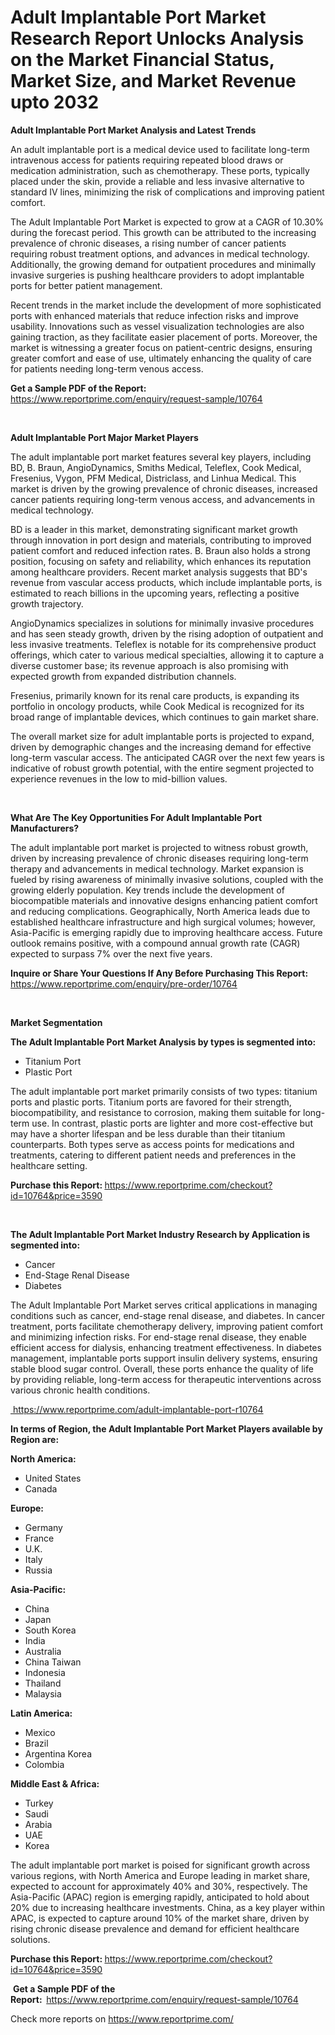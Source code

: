 <p><h1>Adult Implantable Port Market Research Report Unlocks Analysis on the Market Financial Status, Market Size, and Market Revenue upto 2032</h1></p><p><strong>Adult Implantable Port Market Analysis and Latest Trends</strong></p>
<p><p>An adult implantable port is a medical device used to facilitate long-term intravenous access for patients requiring repeated blood draws or medication administration, such as chemotherapy. These ports, typically placed under the skin, provide a reliable and less invasive alternative to standard IV lines, minimizing the risk of complications and improving patient comfort.</p><p>The Adult Implantable Port Market is expected to grow at a CAGR of 10.30% during the forecast period. This growth can be attributed to the increasing prevalence of chronic diseases, a rising number of cancer patients requiring robust treatment options, and advances in medical technology. Additionally, the growing demand for outpatient procedures and minimally invasive surgeries is pushing healthcare providers to adopt implantable ports for better patient management.</p><p>Recent trends in the market include the development of more sophisticated ports with enhanced materials that reduce infection risks and improve usability. Innovations such as vessel visualization technologies are also gaining traction, as they facilitate easier placement of ports. Moreover, the market is witnessing a greater focus on patient-centric designs, ensuring greater comfort and ease of use, ultimately enhancing the quality of care for patients needing long-term venous access.</p></p>
<p><strong>Get a Sample PDF of the Report:&nbsp;</strong> <a href="https://www.reportprime.com/enquiry/request-sample/10764?utm_campaign=3182&utm_medium=2&utm_source=Github&utm_content=ia&utm_term=20032025&utm_id=adult-implantable-port">https://www.reportprime.com/enquiry/request-sample/10764</a></p>
<p>&nbsp;</p>
<p><strong>Adult Implantable Port Major Market Players</strong></p>
<p><p>The adult implantable port market features several key players, including BD, B. Braun, AngioDynamics, Smiths Medical, Teleflex, Cook Medical, Fresenius, Vygon, PFM Medical, Districlass, and Linhua Medical. This market is driven by the growing prevalence of chronic diseases, increased cancer patients requiring long-term venous access, and advancements in medical technology.</p><p>BD is a leader in this market, demonstrating significant market growth through innovation in port design and materials, contributing to improved patient comfort and reduced infection rates. B. Braun also holds a strong position, focusing on safety and reliability, which enhances its reputation among healthcare providers. Recent market analysis suggests that BD's revenue from vascular access products, which include implantable ports, is estimated to reach billions in the upcoming years, reflecting a positive growth trajectory.</p><p>AngioDynamics specializes in solutions for minimally invasive procedures and has seen steady growth, driven by the rising adoption of outpatient and less invasive treatments. Teleflex is notable for its comprehensive product offerings, which cater to various medical specialties, allowing it to capture a diverse customer base; its revenue approach is also promising with expected growth from expanded distribution channels.</p><p>Fresenius, primarily known for its renal care products, is expanding its portfolio in oncology products, while Cook Medical is recognized for its broad range of implantable devices, which continues to gain market share. </p><p>The overall market size for adult implantable ports is projected to expand, driven by demographic changes and the increasing demand for effective long-term vascular access. The anticipated CAGR over the next few years is indicative of robust growth potential, with the entire segment projected to experience revenues in the low to mid-billion values.</p></p>
<p>&nbsp;</p>
<p><strong>What Are The Key Opportunities For Adult Implantable Port Manufacturers?</strong></p>
<p><p>The adult implantable port market is projected to witness robust growth, driven by increasing prevalence of chronic diseases requiring long-term therapy and advancements in medical technology. Market expansion is fueled by rising awareness of minimally invasive solutions, coupled with the growing elderly population. Key trends include the development of biocompatible materials and innovative designs enhancing patient comfort and reducing complications. Geographically, North America leads due to established healthcare infrastructure and high surgical volumes; however, Asia-Pacific is emerging rapidly due to improving healthcare access. Future outlook remains positive, with a compound annual growth rate (CAGR) expected to surpass 7% over the next five years.</p></p>
<p><strong>Inquire or Share Your Questions If Any Before Purchasing This Report:</strong> <a href="https://www.reportprime.com/enquiry/pre-order/10764?utm_campaign=3182&utm_medium=2&utm_source=Github&utm_content=ia&utm_term=20032025&utm_id=adult-implantable-port">https://www.reportprime.com/enquiry/pre-order/10764</a></p>
<p>&nbsp;</p>
<p><strong>Market Segmentation</strong></p>
<p><strong>The Adult Implantable Port Market Analysis by types is segmented into:</strong></p>
<p><ul><li>Titanium Port</li><li>Plastic Port</li></ul></p>
<p><p>The adult implantable port market primarily consists of two types: titanium ports and plastic ports. Titanium ports are favored for their strength, biocompatibility, and resistance to corrosion, making them suitable for long-term use. In contrast, plastic ports are lighter and more cost-effective but may have a shorter lifespan and be less durable than their titanium counterparts. Both types serve as access points for medications and treatments, catering to different patient needs and preferences in the healthcare setting.</p></p>
<p><strong>Purchase this Report:&nbsp;</strong><a href="https://www.reportprime.com/checkout?id=10764&price=3590&utm_campaign=3182&utm_medium=2&utm_source=Github&utm_content=ia&utm_term=20032025&utm_id=adult-implantable-port">https://www.reportprime.com/checkout?id=10764&price=3590</a></p>
<p>&nbsp;</p>
<p><strong>The Adult Implantable Port Market Industry Research by Application is segmented into:</strong></p>
<p><ul><li>Cancer</li><li>End-Stage Renal Disease</li><li>Diabetes</li></ul></p>
<p><p>The Adult Implantable Port Market serves critical applications in managing conditions such as cancer, end-stage renal disease, and diabetes. In cancer treatment, ports facilitate chemotherapy delivery, improving patient comfort and minimizing infection risks. For end-stage renal disease, they enable efficient access for dialysis, enhancing treatment effectiveness. In diabetes management, implantable ports support insulin delivery systems, ensuring stable blood sugar control. Overall, these ports enhance the quality of life by providing reliable, long-term access for therapeutic interventions across various chronic health conditions.</p></p>
<p><a href="https://www.reportprime.com/adult-implantable-port-r10764?utm_campaign=3182&utm_medium=2&utm_source=Github&utm_content=ia&utm_term=20032025&utm_id=adult-implantable-port">&nbsp;https://www.reportprime.com/adult-implantable-port-r10764</a></p>
<p><strong>In terms of Region, the Adult Implantable Port Market Players available by Region are:</strong></p>
<p>
    <p> <strong> North America: </strong>
        <ul>
            <li>United States</li>
            <li>Canada</li>
        </ul>
        </p> 
    <p> <strong> Europe: </strong>
        <ul>
            <li>Germany</li>
            <li>France</li>
            <li>U.K.</li>
            <li>Italy</li>
            <li>Russia</li>
        </ul>
        </p> 
    <p> <strong> Asia-Pacific: </strong>
        <ul>
            <li>China</li>
            <li>Japan</li>
            <li>South Korea</li>
            <li>India</li>
            <li>Australia</li>
            <li>China Taiwan</li>
            <li>Indonesia</li>
            <li>Thailand</li>
            <li>Malaysia</li>
        </ul>
        </p> 
    <p> <strong> Latin America: </strong>
        <ul>
            <li>Mexico</li>
            <li>Brazil</li>
            <li>Argentina Korea</li>
            <li>Colombia</li>
        </ul>
        </p> 
    <p> <strong> Middle East & Africa: </strong>
        <ul>
            <li>Turkey</li>
            <li>Saudi</li>
            <li>Arabia</li>
            <li>UAE</li>
            <li>Korea</li>
        </ul>
    </p>
    </p>
<p><p>The adult implantable port market is poised for significant growth across various regions, with North America and Europe leading in market share, expected to account for approximately 40% and 30%, respectively. The Asia-Pacific (APAC) region is emerging rapidly, anticipated to hold about 20% due to increasing healthcare investments. China, as a key player within APAC, is expected to capture around 10% of the market share, driven by rising chronic disease prevalence and demand for efficient healthcare solutions.</p></p>
<p><strong>Purchase this Report: </strong><a href="https://www.reportprime.com/checkout?id=10764&price=3590&utm_campaign=3182&utm_medium=2&utm_source=Github&utm_content=ia&utm_term=20032025&utm_id=adult-implantable-port">https://www.reportprime.com/checkout?id=10764&price=3590</a></p>
<p>&nbsp;<strong>Get a Sample PDF of the Report:&nbsp;&nbsp;</strong><a href="https://www.reportprime.com/enquiry/request-sample/10764?utm_campaign=3182&utm_medium=2&utm_source=Github&utm_content=ia&utm_term=20032025&utm_id=adult-implantable-port">https://www.reportprime.com/enquiry/request-sample/10764</a></p>
<p><strong></strong></p>
<p>Check more reports on <a href="https://www.reportprime.com/?utm_campaign=3182&utm_medium=2&utm_source=Github&utm_content=ia&utm_term=20032025&utm_id=adult-implantable-port">https://www.reportprime.com/</a></p>